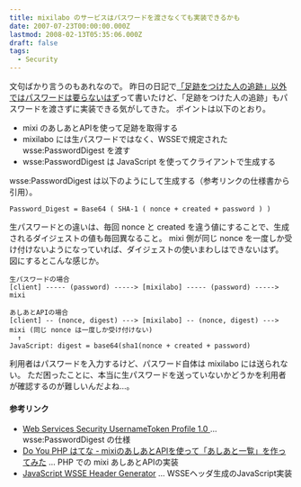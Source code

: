 ```yaml
---
title: mixilabo のサービスはパスワードを渡さなくても実装できるかも
date: 2007-07-23T00:00:00.000Z
lastmod: 2008-02-13T05:35:06.000Z
draft: false
tags:
  - Security
---
```


文句ばかり言うのもあれなので。 昨日の日記で[「足跡をつけた人の追跡」以外ではパスワードは要らないはず](/posts/20070722/p01)って書いたけど、「足跡をつけた人の追跡」もパスワードを渡さずに実装できる気がしてきた。 ポイントは以下のとおり。

- mixi のあしあとAPIを使って足跡を取得する
- mixilabo には生パスワードではなく、WSSEで規定された wsse:PasswordDigest を渡す
- wsse:PasswordDigest は JavaScript を使ってクライアントで生成する

wsse:PasswordDigest は以下のようにして生成する（参考リンクの仕様書から引用）。

```
Password_Digest = Base64 ( SHA-1 ( nonce + created + password ) )
```

生パスワードとの違いは、毎回 nonce と created を違う値にすることで、生成されるダイジェストの値も毎回異なること。 mixi 側が同じ nonce を一度しか受け付けないようになっていれば、ダイジェストの使いまわしはできないはず。 図にするとこんな感じか。

```
生パスワードの場合
[client] ----- (password) -----> [mixilabo] ----- (password) -----> mixi
```

```
あしあとAPIの場合
[client] -- (nonce, digest) ---> [mixilabo] -- (nonce, digest) ---> mixi (同じ nonce は一度しか受け付けない)
  ↑
JavaScript: digest = base64(sha1(nonce + created + password)
```

利用者はパスワードを入力するけど、パスワード自体は mixilabo には送られない。 ただ困ったことに、本当に生パスワードを送っていないかどうかを利用者が確認するのが難しいんだよね…。

#### 参考リンク

- [Web Services Security UsernameToken Profile 1.0 ](http://www.oasis-open.org/specs/index.php#wssv1.0)… wsse:PasswordDigest の仕様
- [Do You PHP はてな - mixiのあしあとAPIを使って「あしあと一覧」を作ってみた](http://d.hatena.ne.jp/shimooka/20070702/1183374400) … PHP での mixi あしあとAPIの実装
- [JavaScript WSSE Header Generator](http://www.teria.com/~koseki/tools/wssegen/) … WSSEヘッダ生成のJavaScript実装
